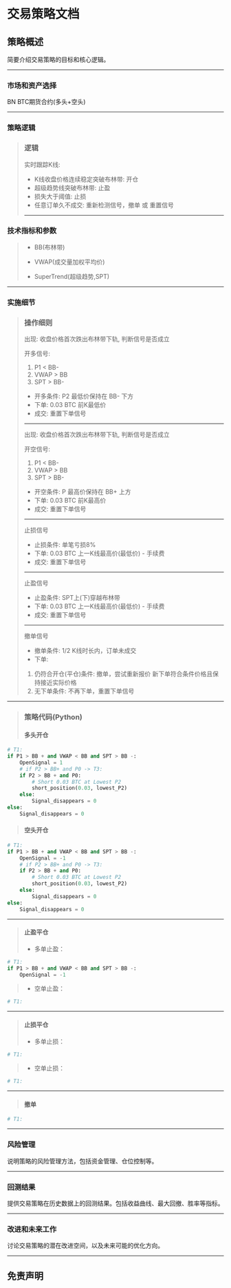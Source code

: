 # 交易策略文档

## 策略概述

简要介绍交易策略的目标和核心逻辑。

----

### 市场和资产选择

BN BTC期货合约(多头+空头)

----

### 策略逻辑

>
> ### 逻辑
> 实时跟踪K线:
>
>+ K线收盘价格连续稳定突破布林带: 开仓
>+ 超级趋势线突破布林带: 止盈
>+ 损失大于阈值: 止损
>+ 任意订单久不成交: 重新检测信号，撤单 或 重置信号
>
>----

### 技术指标和参数

>
>+ BB(布林带)
>
>
>+ VWAP(成交量加权平均价)
>
>
>+ SuperTrend(超级趋势,SPT)

----

### 实施细节

> ### 操作细则
>
> 出现: 收盘价格首次跌出布林带下轨, 判断信号是否成立
>
> 开多信号:
> 1. P1 < BB-
> 2. VWAP > BB
> 3. SPT > BB-
>+ 开多条件: P2 最低价保持在 BB- 下方
>+ 下单: 0.03 BTC 前K最低价
>+ 成交: 重置下单信号
>
>----
>
> 出现: 收盘价格首次跌出布林带下轨, 判断信号是否成立
>
> 开空信号:
> 1. P1 < BB-
> 2. VWAP > BB
> 3. SPT > BB-
>+ 开空条件: P 最高价保持在 BB+ 上方
>+ 下单: 0.03 BTC 前K最高价
>+ 成交: 重置下单信号
>
> ----
>
> 止损信号
>+ 止损条件: 单笔亏损8%
>+ 下单: 0.03 BTC 上一K线最高价(最低价) - 手续费
>+ 成交: 重置下单信号
>
> ----
>
> 止盈信号
>+ 止盈条件: SPT上(下)穿越布林带
>+ 下单: 0.03 BTC 上一K线最高价(最低价) - 手续费
>+ 成交: 重置下单信号
>
> ----
>
> 撤单信号
>
>+ 撤单条件: 1/2 K线时长内，订单未成交
>+ 下单:
> 1. 仍符合开仓(平仓)条件: 撤单，尝试重新报价 新下单符合条件价格且保持接近实际价格
> 2. 无下单条件: 不再下单，重置下单信号

----

>
> ### 策略代码(Python)
>
> #### 多头开仓

```Python
# T1:
if P1 > BB + and VWAP < BB and SPT > BB -:
    OpenSignal = 1
    # if P2 > BB+ and P0 -> T3:
    if P2 > BB + and P0:
        # Short 0.03 BTC at Lowest P2
        short_position(0.03, lowest_P2)
    else:
        Signal_disappears = 0
else:
    Signal_disappears = 0

```

> #### 空头开仓

```Python
# T1:
if P1 > BB + and VWAP < BB and SPT > BB -:
    OpenSignal = -1
    # if P2 > BB+ and P0 -> T3:
    if P2 > BB + and P0:
        # Short 0.03 BTC at Lowest P2
        short_position(0.03, lowest_P2)
    else:
        Signal_disappears = 0
else:
    Signal_disappears = 0
```

----

> #### 止盈平仓
> + 多单止盈：

```Python
# T1:
if P1 > BB + and VWAP < BB and SPT > BB -:
    OpenSignal = -1
```

> + 空单止盈：

```Python
# T1:
```

----

> #### 止损平仓
> + 多单止损：

```Python
# T1:
```

> + 空单止损：

```Python
# T1:
```

----

> #### 撤单

```Python
# T1:
```

----

### 风险管理

说明策略的风险管理方法，包括资金管理、仓位控制等。

----

### 回测结果

提供交易策略在历史数据上的回测结果。包括收益曲线、最大回撤、胜率等指标。

----

### 改进和未来工作

讨论交易策略的潜在改进空间，以及未来可能的优化方向。

----

## 免责声明
